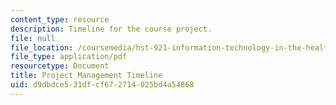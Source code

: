 ```yaml
---
content_type: resource
description: Timeline for the course project.
file: null
file_location: /coursemedia/hst-921-information-technology-in-the-health-care-system-of-the-future-spring-2009/d9dbdce531dfcf672714025bd4a54868_MITHST_921S09_lec04_tut_pm.pdf
file_type: application/pdf
resourcetype: Document
title: Project Management Timeline
uid: d9dbdce5-31df-cf67-2714-025bd4a54868
---
```

